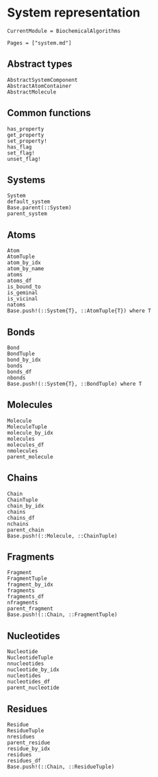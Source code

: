 # System representation
```@meta
CurrentModule = BiochemicalAlgorithms
```

```@index
Pages = ["system.md"]
```

## Abstract types
```@docs
AbstractSystemComponent
AbstractAtomContainer
AbstractMolecule
```

## Common functions
```@docs
has_property
get_property
set_property!
has_flag
set_flag!
unset_flag!
```

## Systems
```@docs
System
default_system
Base.parent(::System)
parent_system
```

## Atoms
```@docs
Atom
AtomTuple
atom_by_idx
atom_by_name
atoms
atoms_df
is_bound_to
is_geminal
is_vicinal
natoms
Base.push!(::System{T}, ::AtomTuple{T}) where T
```

## Bonds
```@docs
Bond
BondTuple
bond_by_idx
bonds
bonds_df
nbonds
Base.push!(::System{T}, ::BondTuple) where T
```

## Molecules
```@docs
Molecule
MoleculeTuple
molecule_by_idx
molecules
molecules_df
nmolecules
parent_molecule
```

## Chains
```@docs
Chain
ChainTuple
chain_by_idx
chains
chains_df
nchains
parent_chain
Base.push!(::Molecule, ::ChainTuple)
```

## Fragments
```@docs
Fragment
FragmentTuple
fragment_by_idx
fragments
fragments_df
nfragments
parent_fragment
Base.push!(::Chain, ::FragmentTuple)
```

## Nucleotides
```@docs
Nucleotide
NucleotideTuple
nnucleotides
nucleotide_by_idx
nucleotides
nucleotides_df
parent_nucleotide
```

## Residues
```@docs
Residue
ResidueTuple
nresidues
parent_residue
residue_by_idx
residues
residues_df
Base.push!(::Chain, ::ResidueTuple)
```
